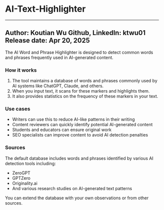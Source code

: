 # AI-Text-Highlighter
---
Author: Koutian Wu
Github, LinkedIn: ktwu01
Release date: Apr 20, 2025
---

The AI Word and Phrase Highlighter is designed to detect common words and phrases frequently used in AI-generated content.

### How it works

1. The tool maintains a database of words and phrases commonly used by AI systems like ChatGPT, Claude, and others.
2. When you input text, it scans for these markers and highlights them.
3. It also provides statistics on the frequency of these markers in your text.

### Use cases

- Writers can use this to reduce AI-like patterns in their writing
- Content reviewers can quickly identify potential AI-generated content
- Students and educators can ensure original work
- SEO specialists can improve content to avoid AI detection penalties

### Sources

The default database includes words and phrases identified by various AI detection tools including:

- ZeroGPT
- GPTZero
- Originality.ai
- And various research studies on AI-generated text patterns

You can extend the database with your own observations or from other sources.
